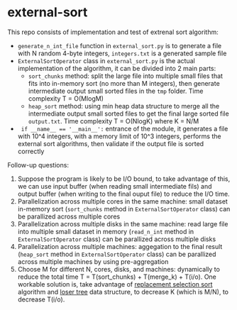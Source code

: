 # external-sort

This repo consists of implementation and test of extrenal sort algorithm:
- `generate_n_int_file` function in `external_sort.py` is to generate a file with N random 4-byte integers, `integers.txt` is a generated sample file 
- `ExternalSortOperator` class in `external_sort.py` is the actual implementation of the algorithm, it can be divided into 2 main parts:
  - `sort_chunks` method: split the large file into multiple small files that fits into in-memory sort (no more than M integers), then generate intermediate output small sorted files in the `tmp` folder. Time complexity T = O(MlogM)
  - `heap_sort` method: using min heap data structure to merge all the intermediate output small sorted files to get the final large sorted file `output.txt`. Time complexity T = O(NlogK) where K = N/M
- `	if __name__ == '__main__':` entrance of the module, it generates a file with 10^4 integers, with a memory limit of 10^3 integers, performs the external sort algorithms, then validate if the output file is sorted correctly

Follow-up questions:
1. Suppose the program is likely to be I/O bound, to take advantage of this, we can use input buffer (when reading small intermediate fils) and output buffer (when writing to the final ouput file) to reduce the I/O time.
2. Parallelization across multiple cores in the same machine: small dataset in-memory sort (`sort_chunks` method in `ExternalSortOperator` class) can be parallized across multiple cores
3. Parallelization across multiple disks in the same machine: read large file into multiple small dataset in memory (`read_n_int` method in `ExternalSortOperator` class) can be parallized across multiple disks
4. Parallelization across multiple machines: aggegation to the final result (`heap_sort` method in `ExternalSortOperator` class) can be parallized across multiple machines by using pre-aggregation
5. Choose M for different N, cores, disks, and machines: dynamically to reduce the total time T = T(sort_chunks) + T(merge_k) + T(i/o). One workable solution is, take advantage of [replacement selection sort](https://en.wikipedia.org/wiki/Tournament_sort) algorithm and [loser tree](https://en.wikipedia.org/wiki/K-way_merge_algorithm#Tournament_Tree) data structure, to decrease K (which is M/N), to decrease T(i/o).





